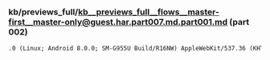 ### kb/previews_full/kb__previews_full__flows__master-first__master-only@guest.har.part007.md.part001.md (part 002)

```md
.0 (Linux; Android 8.0.0; SM-G955U Build/R16NW) AppleWebKit/537.36 (KHTML, like Gecko) Chrome
```

```
